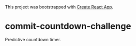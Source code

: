 This project was bootstrapped with [Create React App](https://github.com/facebook/create-react-app).

# commit-countdown-challenge
Predictive countdown timer.
